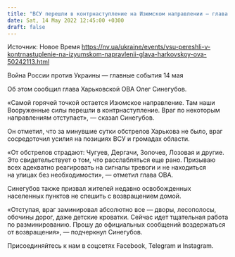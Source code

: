 ```yaml
---
title: "ВСУ перешли в контрнаступление на Изюмском направлении — глава Харьковской ОВА"
date: Sat, 14 May 2022 12:45:00 +0300
draft: false
---
```

Источник: Новое Время https://nv.ua/ukraine/events/vsu-pereshli-v-kontrnastuplenie-na-izyumskom-napravlenii-glava-harkovskoy-ova-50242113.html


Война России против Украины — главные события 14 мая

Об этом сообщил глава Харьковской ОВА Олег Синегубов.

«Самой горячей точкой остается Изюмское направление. Там наши Вооруженные силы перешли в контрнаступление. Враг по некоторым направлениям отступает», — сказал Синегубов.

 Он отметил, что за минувшие сутки обстрелов Харькова не было, враг сосредоточил усилия на позициях ВСУ и громадах области.

«От обстрелов страдают: Чугуев, Дергачи, Золочев, Лозовая и другие. Это свидетельствует о том, что расслабляться еще рано. Призываю всех адекватно реагировать на сигналы тревоги и не находиться на улицах без необходимости», — отметил глава ОВА.

Синегубов также призвал жителей недавно освобожденных населенных пунктов не спешить с возвращением домой.

«Отступая, враг заминировал абсолютно все — дворы, лесополосы, обочины дорог, даже детские кроватки. Сейчас идет тщательная работа по разминированию. Прошу до официальных сообщений воздержаться от возвращения», — подчеркнул Синегубов.

Присоединяйтесь к нам в соцсетях Facebook, Telegram и Instagram.

